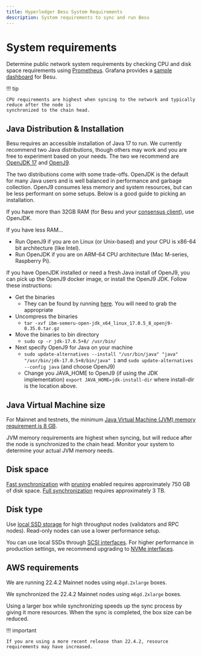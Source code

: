 ```yaml
---
title: Hyperledger Besu System Requirements
description: System requirements to sync and run Besu
---
```


# System requirements

Determine public network system requirements by checking CPU and disk space requirements using
[Prometheus](../how-to/monitor/metrics.md).
Grafana provides a [sample dashboard](https://grafana.com/grafana/dashboards/10273) for Besu.

!!! tip

    CPU requirements are highest when syncing to the network and typically reduce after the node is
    synchronized to the chain head.

## Java Distribution & Installation

Besu requires an accessible installation of Java 17 to run. We currently recommend two Java distributions,
though others may work and you are free to experiment based on your needs. The two we recommend are [OpenJDK 17](https://jdk.java.net/17/)
and [OpenJ9](https://www.eclipse.org/openj9/).

The two distributions come with some trade-offs. OpenJDK is the default for many Java users and is well balanced in performance and garbage collection.
OpenJ9 consumes less memory and system resources, but can be less performant on some setups. Below is a good guide to picking an installation.

If you have more than 32GB RAM (for Besu and your [consensus client](../concepts/the-merge.md)), use OpenJDK. 

If you have less RAM...
* Run OpenJ9 if you are on Linux (or Unix-based) and your CPU is x86-64 bit architecture (like Intel).
* Run OpenJDK if you are on ARM-64 CPU architecture (Mac M-series, Raspberry Pi).

If you have OpenJDK installed or need a fresh Java install of OpenJ9, you can pick up the OpenJ9 docker image, or install the OpenJ9 JDK. 
Follow these instructions:

* Get the binaries
  * They can be found by running [here](https://github.com/ibmruntimes/semeru17-binaries/releases). You will need to grab the appropriate 
* Uncompress the binaries
  * `tar -xvf ibm-semeru-open-jdk_x64_linux_17.0.5_8_openj9-0.35.0.tar.gz`
* Move the binaries to bin directory
  * `sudo cp -r jdk-17.0.5+8/ /usr/bin/`
* Next specify OpenJ9 for Java on your machine
  * `sudo update-alternatives --install "/usr/bin/java" "java" "/usr/bin/jdk-17.0.5+8/bin/java" 1` and `sudo update-alternatives --config java` (and choose OpenJ9)
  * Change you JAVA_HOME to OpenJ9 (if using the JDK implementation) `export JAVA_HOME=jdk-install-dir` where install-dir is the location above.

## Java Virtual Machine size

For Mainnet and testnets, the minimum [Java Virtual Machine (JVM) memory requirement is 8 GB](../how-to/configure-jvm/manage-memory.md).

JVM memory requirements are highest when syncing, but will reduce after the node is synchronized
to the chain head. Monitor your system to determine your actual JVM memory needs.

## Disk space

[Fast synchronization](../reference/cli/options.md#sync-mode) with
[pruning](../concepts/data-storage-formats.md) enabled requires approximately 750 GB of disk space.
[Full synchronization](../reference/cli/options.md#sync-mode) requires approximately 3 TB.

## Disk type

Use [local SSD storage](https://cloud.google.com/compute/docs/disks) for high throughput nodes (validators and RPC nodes).
Read-only nodes can use a lower performance setup.

You can use local SSDs through [SCSI interfaces](https://en.wikipedia.org/wiki/SCSI).
For higher performance in production settings, we recommend upgrading to
[NVMe interfaces](https://cloud.google.com/compute/docs/disks/local-ssd#performance).

## AWS requirements

We are running 22.4.2 Mainnet nodes using `m6gd.2xlarge` boxes.

We synchronized the 22.4.2 Mainnet nodes using `m6gd.2xlarge` boxes.

Using a larger box while synchronizing speeds up the sync process by giving it more resources. When the
sync is completed, the box size can be reduced.

!!! important

    If you are using a more recent release than 22.4.2, resource requirements may have increased.
